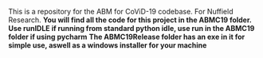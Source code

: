 This is a repository for the ABM for CoViD-19 codebase. 
For Nuffield Research.
<b>You will find all the code for this project in the ABMC19 folder.</b>
<b>Use runIDLE if running from standard python idle, use run in the ABMC19 folder if using pycharm</b>
<B>The ABMC19Release folder has an exe in it for simple use, aswell as a windows installer for your machine</b>
